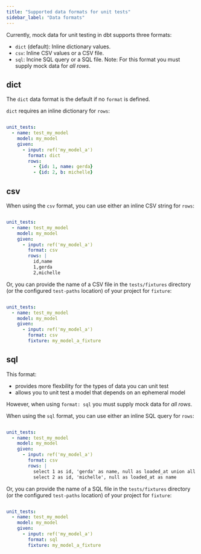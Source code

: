 ```yaml
---
title: "Supported data formats for unit tests"
sidebar_label: "Data formats"
---
```


Currently, mock data for unit testing in dbt supports three formats:

- `dict` (default): Inline dictionary values.
- `csv`: Inline CSV values or a CSV file.
- `sql`: Incine SQL query or a SQL file. Note: For this format you must supply mock data for _all rows_. 

## dict

The `dict` data format is the default if no `format` is defined.

`dict` requires an inline dictionary for `rows`:

```yml

unit_tests:
  - name: test_my_model
    model: my_model
    given:
      - input: ref('my_model_a')
        format: dict
        rows:
          - {id: 1, name: gerda}
          - {id: 2, b: michelle}    

```

## csv

When using the `csv` format, you can use either an inline CSV string for `rows`:

```yml

unit_tests:
  - name: test_my_model
    model: my_model
    given:
      - input: ref('my_model_a')
        format: csv
        rows: |
          id,name
          1,gerda
          2,michelle

```

Or, you can provide the name of a CSV file in the `tests/fixtures` directory (or the configured `test-paths` location) of your project for `fixture`: 

```yml

unit_tests:
  - name: test_my_model
    model: my_model
    given:
      - input: ref('my_model_a')
        format: csv
        fixture: my_model_a_fixture

```

## sql

This format:
- provides more flexbility for the types of data you can unit test
- allows you to unit test a model that depends on an ephemeral model

However, when using `format: sql` you must supply mock data for _all rows_.

When using the `sql` format, you can use either an inline SQL query for `rows`:

```yml

unit_tests:
  - name: test_my_model
    model: my_model
    given:
      - input: ref('my_model_a')
        format: csv
        rows: |
          select 1 as id, 'gerda' as name, null as loaded_at union all
          select 2 as id, 'michelle', null as loaded_at as name

```

Or, you can provide the name of a SQL file in the `tests/fixtures` directory (or the configured `test-paths` location) of your project for `fixture`: 

```yml

unit_tests:
  - name: test_my_model
    model: my_model
    given:
      - input: ref('my_model_a')
        format: sql
        fixture: my_model_a_fixture

```
